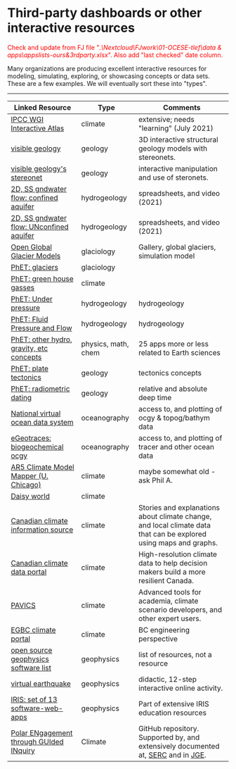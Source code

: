 # Third-party dashboards or other interactive resources

<span style="color:red">Check and update from FJ file "_.\Nextcloud\FJwork\01-OCESE-tlef\data & apps\appslists-ours&3rdparty.xlsx_". Also add "last checked" date column.</span>

Many organizations are producing excellent interactive resources for modeling, simulating, exploring, or showcasing concepts or data sets. These are a few examples. We will eventually sort these into "types".

---

| Linked Resource | Type | Comments |
| ------- | ------- | ------- |
| [IPCC WGI Interactive Atlas](https://interactive-atlas.ipcc.ch/) | climate | extensive; needs "learning" (July 2021) |
| [visible geology](https://app.visiblegeology.com/) | geology | 3D interactive structural geology models with stereonets. |
| [visible geology's stereonet](https://app.visiblegeology.com/stereonet.html) | geology | interactive manipulation and use of steronets. |
| [2D, SS gndwater flow: confined aquifer](https://www.youtube.com/watch?v=PvUWXQCEjpc) | hydrogeology | spreadsheets, and video (2021) |
| [2D, SS gndwater flow: UNconfined aquifer](https://www.youtube.com/watch?v=9Wmkugy3XdQ) | hydrogeology | spreadsheets, and video (2021) |
| [Open Global Glacier Models](https://edu.oggm.org/en/latest/index.html) | glaciology | Gallery, global glaciers, simulation model |
| [PhET: glaciers](https://phet.colorado.edu/en/simulations/glaciers) | glaciology |  |
| [PhET: green house gasses](https://phet.colorado.edu/en/simulations/greenhouse) | climate |  |
| [PhET: Under pressure](https://phet.colorado.edu/en/simulations/under-pressure) | hydrogeology | hydrogeology |
| [PhET: Fluid Pressure and Flow](https://phet.colorado.edu/en/simulations/fluid-pressure-and-flow) | hydrogeology | hydrogeology |
| [PhET: other hydro, gravity, etc concepts](https://phet.colorado.edu/en/simulations/filter?subjects=earth-science) | physics, math, chem | 25 apps more or less related to Earth sciences |
| [PhET: plate tectonics ](https://phet.colorado.edu/en/simulations/plate-tectonics) | geology | tectonics concepts |
| [PhET: radiometric dating](https://phet.colorado.edu/en/simulations/radioactive-dating-game) | geology | relative and absolute deep time |
| [National virtual ocean data system](https://data.pmel.noaa.gov/nvods/las/UI.vm) | oceanography | access to, and plotting of ocgy & topog/bathym data |
| [eGeotraces: biogeochemical ocgy](https://www.egeotraces.org/) | oceanography | access to, and plotting of tracer and other ocean data |
| [AR5 Climate Model Mapper (U. Chicago)](http://climatemodels.uchicago.edu/maps/) | climate | maybe somewhat old - ask Phil A.  |
| [Daisy world](https://www.novamodeler.com/model-library/daisyworld/) | climate |  |
| [Canadian climate information source](https://climateatlas.ca/) | climate | Stories and explanations about climate change, and local climate data that can be explored using maps and graphs. |
| [Canadian climate data portal](https://climatedata.ca/) | climate | High-resolution climate data to help decision makers build a more resilient Canada. |
| [PAVICS](https://pavics.ouranos.ca/index.html) | climate | Advanced tools for academia, climate scenario developers, and other expert users. |
| [EGBC climate portal](https://www.egbc.ca/Practice-Resources/Programs-Resources/Climate-Sustainability/Climate-Change-Information-Portal) | climate | BC engineering perspective |
| [open source geophysics software list](https://en.wikipedia.org/wiki/Comparison_of_free_geophysics_software) | geophysics | list of resources, not a resource |
| [virtual earthquake](https://www.sciencecourseware.org/VirtualEarthquake/) | geophysics | didactic, 12-step interactive online activity.  |
| [IRIS: set of 13 software-web-apps](https://www.iris.edu/hq/inclass/search#type[]=7&language[]=1) | geophysics | Part of extensive IRIS education resources |
| [Polar ENgagement through GUIded INquiry](https://github.com/penguin-code/modules) | Climate | GitHub repository. Supported by, and extensively documented at, [SERC](https://serc.carleton.edu/penguin/index.html) and in [JGE](https://www.tandfonline.com/doi/full/10.1080/10899995.2020.1768004).|
